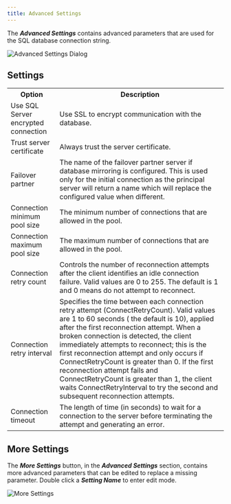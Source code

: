 ```yaml
---
title: Advanced Settings
---
```

The ***Advanced Settings*** contains advanced parameters that are used for the SQL database connection string. 

![Advanced Settings Dialog](/img/en/server/ServerOp8003.png) 

## Settings 
<table>
	<tr>
		<th>
Option 
		</th>
		<th>
Description 
		</th>
	</tr>
	<tr>
		<td>
Use SQL Server encrypted connection 
		</td>
		<td>
Use SSL to encrypt communication with the database. 
		</td>
	</tr>
	<tr>
		<td>
Trust server certificate 
		</td>
		<td>
Always trust the server certificate. 
		</td>
	</tr>
	<tr>
		<td>
Failover partner 
		</td>
		<td>
The name of the failover partner server if database mirroring is configured. This is used only for the initial connection as the principal server will return a name which will replace the configured value when different. 
		</td>
	</tr>
	<tr>
		<td>
Connection minimum pool size 
		</td>
		<td>
The minimum number of connections that are allowed in the pool. 
		</td>
	</tr>
	<tr>
		<td>
Connection maximum pool size 
		</td>
		<td>
The maximum number of connections that are allowed in the pool. 
		</td>
	</tr>
	<tr>
		<td>
Connection retry count 
		</td>
		<td>
Controls the number of reconnection attempts after the client identifies an idle connection failure. Valid values are 0 to 255. The default is 1 and 0 means do not attempt to reconnect. 
		</td>
	</tr>
	<tr>
		<td>
Connection retry interval 
		</td>
		<td>
Specifies the time between each connection retry attempt (ConnectRetryCount). Valid values are 1 to 60 seconds ( the default is 10), applied after the first reconnection attempt. When a broken connection is detected, the client immediately attempts to reconnect; this is the first reconnection attempt and only occurs if ConnectRetryCount is greater than 0. If the first reconnection attempt fails and ConnectRetryCount is greater than 1, the client waits ConnectRetryInterval to try the second and subsequent reconnection attempts. 
		</td>
	</tr>
	<tr>
		<td>
Connection timeout 
		</td>
		<td>
The length of time (in seconds) to wait for a connection to the server before terminating the attempt and generating an error. 
		</td>
	</tr>
</table>

## More Settings 

The ***More Settings*** button, in the ***Advanced Settings*** section, contains more advanced parameters that can be edited to replace a missing parameter. Double click a ***Setting Name*** to enter edit mode. 

![More Settings](/img/en/server/ServerOp4089.png) 